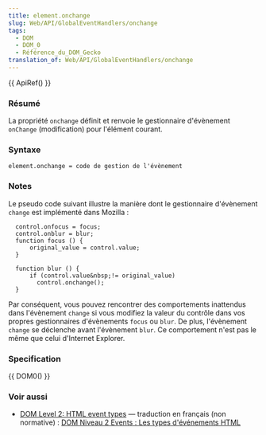 ```yaml
---
title: element.onchange
slug: Web/API/GlobalEventHandlers/onchange
tags:
  - DOM
  - DOM_0
  - Référence_du_DOM_Gecko
translation_of: Web/API/GlobalEventHandlers/onchange
---
```

{{ ApiRef() }}

### Résumé

La propriété `onchange` définit et renvoie le gestionnaire d'évènement `onChange` (modification) pour l'élément courant.

### Syntaxe

    element.onchange = code de gestion de l'évènement

### Notes

Le pseudo code suivant illustre la manière dont le gestionnaire d'évènement `change` est implémenté dans Mozilla&nbsp;:

      control.onfocus = focus;
      control.onblur = blur;
      function focus () {
          original_value = control.value;
      }

      function blur () {
          if (control.value&nbsp;!= original_value)
            control.onchange();
      }

Par conséquent, vous pouvez rencontrer des comportements inattendus dans l'évènement `change` si vous modifiez la valeur du contrôle dans vos propres gestionnaires d'évènements `focus` ou `blur`. De plus, l'évènement `change` se déclenche avant l'évènement `blur`. Ce comportement n'est pas le même que celui d'Internet Explorer.

### Specification

{{ DOM0() }}

### Voir aussi

- [DOM Level 2: HTML event types](http://www.w3.org/TR/DOM-Level-2-Events/events.html#Events-eventgroupings-htmlevents) — traduction en français (non normative)&nbsp;: [DOM Niveau 2 Events&nbsp;: Les types d'événements HTML](http://www.yoyodesign.org/doc/w3c/dom2-events/events.html#Events-eventgroupings-htmlevents)
